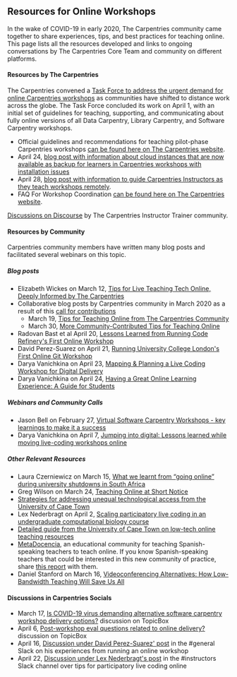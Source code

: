 ## Resources for Online Workshops

In the wake of COVID-19 in early 2020, The Carpentries community came together to share experiences, tips, and best practices for teaching online. This page lists all the resources developed and links to ongoing conversations by The Carpentries Core Team and community on different platforms.

#### Resources by The Carpentries

The Carpentries convened a [Task Force to address the urgent demand for online Carpentries workshops](https://github.com/carpentries/task-forces/blob/master/2020/COVID-19/COVID-19-charter.md) as communities have shifted to distance work across the globe. The Task Force concluded its work on April 1, with an initial set of guidelines for teaching, supporting, and communicating about fully online versions of all Data Carpentry, Library Carpentry, and Software Carpentry workshops.

- Official guidelines and recommendations for teaching pilot-phase Carpentries workshops [can be found here on The Carpentries website](https://carpentries.org/online-workshop-recommendations/).
- April 24, [blog post with information about cloud instances that are now available as backup for learners in Carpentries workshops with installation issues](https://carpentries.org/blog/2020/04/scaffolds/)
- April 28, [blog post with information to guide Carpentries Instructors as they teach workshops remotely](https://carpentries.org/blog/2020/04/instructor-updates-for-online-workshops/).
- FAQ For Workshop Coordination [can be found here on The Carpentries website](https://carpentries.org/workshop_faq/).

[Discussions on Discourse](https://forum.carpentries.org/) by The Carpentries Instructor Trainer community.


#### Resources by Community

Carpentries community members have written many blog posts and facilitated several webinars on this topic. 

##### Blog posts

- Elizabeth Wickes on March 12, [Tips for Live Teaching Tech Online, Deeply Informed by The Carpentries](https://elizabethwickes.com/2020/03/12/tips-for-live-teaching-tech-online-deeply-informed-by-the-carpentries/)
- Collaborative blog posts by Carpentries community in March 2020 as a result of this [call for contributions](https://twitter.com/thecarpentries/status/1238479488037593088)
  - March 19, [Tips for Teaching Online from The Carpentries Community](https://carpentries.org/blog/2020/03/tips-for-teaching-online/)
  - March 30, [More Community-Contributed Tips for Teaching Online](https://carpentries.org/blog/2020/03/more-tips-teaching-online/)
- Radovan Bast et al April 20, [Lessons Learned from Running Code Refinery's First Online Workshop](https://carpentries.org/blog/2020/04/coderefinery-first-online-workshop/)
- David Perez-Suarez on April 21, [Running University College London's First Online Git Workshop](https://carpentries.org/blog/2020/04/ucl-first-online-git-workshop/)
- Darya Vanichkina on April 23, [Mapping & Planning a Live Coding Workshop for Digital Delivery](https://carpentries.org/blog/2020/04/plan-map-live-coding-workshop/)
- Darya Vanichkina on April 24, [Having a Great Online Learning Experience: A Guide for Students](https://carpentries.org/blog/2020/04/great-online-learning-student/)


##### Webinars and Community Calls 

- Jason Bell on February 27, [Virtual Software Carpentry Workshops - key learnings to make it a success](https://youtu.be/MzsJyOkxqv8)
- Darya Vanichkina on April 7, [Jumping into digital: Lessons learned while moving live-coding workshops online](https://youtu.be/w0DHye2M1IM)

##### Other Relevant Resources

- Laura Czerniewicz on March 15, [What we learnt from “going online” during university shutdowns in South Africa](https://philonedtech.com/what-we-learnt-from-going-online-during-university-shutdowns-in-south-africa/)
- Greg Wilson on March 24, [Teaching Online at Short Notice](https://resources.rstudio.com/webinars/teaching-online-at-short-notice)
- [Strategies for addressing unequal technological access from the University of Cape Town](https://docs.google.com/document/d/1541zKh3UCtVKAkdITkYHWu4GXVW1lGWEdWFE-I8PeXk/edit?usp=sharing)
- Lex Nederbragt on April 2, [Scaling participatory live coding in an undergraduate computational biology course](https://lexnederbragt.com/blog/2020-04-02-scaling-live-coding)
- [Detailed guide from the University of Cape Town on low-tech online teaching resources](https://docs.google.com/document/d/1zPN7XUitOCw75FW6UeqrYAcWl41UqgKoZ_HRoYTKFZI/edit)
- [MetaDocencia](https://metadocencia.netlify.app/en/post/cumple_mes/), an educational community for teaching Spanish-speaking teachers to teach online. If you know Spanish-speaking teachers that could be interested in this new community of practice, share [this report](https://metadocencia.netlify.app/post/cumple_mes/) with them.
- Daniel Stanford on March 16, [Videoconferencing Alternatives: How Low-Bandwidth Teaching Will Save Us All](https://www.iddblog.org/videoconferencing-alternatives-how-low-bandwidth-teaching-will-save-us-all/)


#### Discussions in Carpentries Socials

- March 17, [Is COVID-19 virus demanding alternative software carpentry workshop delivery options?](https://carpentries.topicbox.com/groups/discuss/Tbc9cd93eb778c88f-M2d6f00dfbc11c39d45c4f734/discuss-re-is-covid-19-virus-demanding-alternative-software-carpentry-workshop-delivery-options) discussion on TopicBox
- April 6, [Post-workshop eval questions related to online delivery?](https://carpentries.topicbox.com/groups/discuss/Te89ac5e6b2f4c3b6-M79691c07b99dc8a455597c88/post-workshop-eval-questions-related-to-online-delivery) discussion on TopicBox
- April 16, [Discussion under David Perez-Suarez' post](https://swcarpentry.slack.com/archives/C03LE48AY/p1587034437098200) in the #general Slack on his experiences from running an online workshop
- April 22, [Discussion under Lex Nederbragt's post](https://swcarpentry.slack.com/archives/C08BVNU00/p1587540700017100) in the #instructors Slack channel over tips for participatory live coding online


